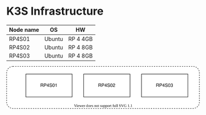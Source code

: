 # K3S Infrastructure

|Node name | OS      | HW           |
|----------|---------|--------------|
|RP4S01    |Ubuntu   | RP 4 4GB     |
|RP4S02    |Ubuntu   | RP 4 8GB     |
|RP4S03    |Ubuntu   | RP 4 8GB     |

![drawio](./images/infrastructure.drawio.svg)